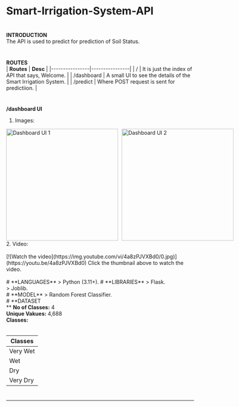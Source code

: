 # Smart-Irrigation-System-API
#
**INTRODUCTION<br>**
The API is used to predict for prediction of Soil Status.<br>
#
**ROUTES<br>**
| **Routes** | **Desc** |
|----------------|----------------|
| / | It is just the index of API that says, Welcome. |
| /dashboard | A small UI to see the details of the Smart Irrigation System. |
| /predict | Where POST request is sent for predictiion. |
#
**/dashboard UI<br>**
1. Images:<br>
<div style="display: flex; justify-content: space-between; align-items: center; gap: 10px;">
  <img src="https://i.imgur.com/TbgZTCR.png" alt="Dashboard UI 1" style="width: 300px; height: auto;">
  <img src="https://i.imgur.com/cBcgHMk.png" alt="Dashboard UI 2" style="width: 300px; height: auto;">
</div>
2. Video:<br><br>
[![Watch the video](https://img.youtube.com/vi/4a8zPJVXBd0/0.jpg)](https://youtu.be/4a8zPJVXBd0)
Click the thumbnail above to watch the video.<br><br>
#
**LANGUAGES**
> Python (3.11+).
#
**LIBRARIES**
> Flask.<br>
> Joblib.<br>
#
**MODEL**
> Random Forest Classifier.<br>
#
**DATASET<br>**
<b>No of Classes:</b> 4<br>
<b>Unique Vakues:</b> 4,688<br>
<b>Classes:</b> <br><br>

| **Classes** |
|----------------|
| Very Wet |
| Wet |
| Dry |
| Very Dry |
#
<hr>
